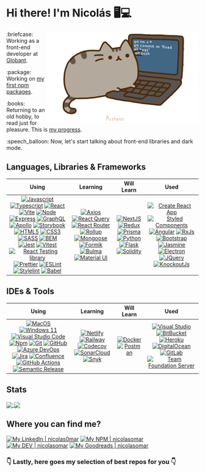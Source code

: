 # Hi there! I'm Nicolás :desktop_computer::computer:

<img align="right" src="https://github.com/nicolasomar/nicolasomar/blob/main/assets/pusheencode.gif"/>

<p>:briefcase: Working as a front-end developer at <a href="https://www.globant.com">Globant</a>.</p>
<p>:package: Working on <a href="https://www.npmjs.com/~nicolasomar">my first npm packages</a>.</p>
<p>:books: Returning to an old hobby, to read just for pleasure. This is <a href="https://www.goodreads.com/nicolasomar">my progress</a>.</p>
<p>:speech_balloon: Now, let's start talking about front-end libraries and dark mode.</p>

## Languages, Libraries & Frameworks
| Using | Learning | Will Learn | Used |
| :---: | :---: | :---: | :---: |
| [<img src="https://cdn.simpleicons.org/javascript" title="Javascript" alt="Javascript" width="48">](https://developer.mozilla.org/en-US/docs/Web/JavaScript) [<img src="https://cdn.simpleicons.org/typescript" title="Typescript" alt="Typescript" width="48">](https://www.typescriptlang.org/) [<img src="https://cdn.simpleicons.org/react" title="React" alt="React" width="48">](https://reactjs.org/) [<img src="https://cdn.simpleicons.org/vite" title="Vite" alt="Vite" width="48">](https://vitejs.dev/) [<img src="https://cdn.simpleicons.org/node.js" title="Node" alt="Node" width="48">](https://nodejs.org/) [<img src="https://cdn.simpleicons.org/express" title="Express" alt="Express" width="48">](https://expressjs.com/) [<img src="https://cdn.simpleicons.org/graphql" title="GraphQL" alt="GraphQL" width="48">](https://graphql.org/) [<img src="https://cdn.simpleicons.org/apollographql" title="Apollo" alt="Apollo" width="48">](https://www.apollographql.com/) [<img src="https://cdn.simpleicons.org/storybook" title="Storybook" alt="Storybook" width="44">](https://storybook.js.org/) [<img src="https://cdn.simpleicons.org/html5" title="HTML5" alt="HTML5" width="48">](https://developer.mozilla.org/en-US/docs/Web/Guide/HTML/HTML5) [<img src="https://cdn.simpleicons.org/css3" title="CSS3" alt="CSS3" width="48">](https://developer.mozilla.org/en-US/docs/Archive/CSS3) [<img src="https://cdn.simpleicons.org/sass" title="SASS" alt="SASS" width="48">](https://sass-lang.com/) [<img src="https://cdn.simpleicons.org/bem" title="BEM" alt="BEM" width="48">](https://getbem.com/) [<img src="https://cdn.simpleicons.org/jest" title="Jest" alt="Jest" width="48">](https://jestjs.io/) [<img src="https://cdn.simpleicons.org/vitest" title="Vitest" alt="Vitest" width="48">](https://vitest.dev/) [<img src="https://cdn.simpleicons.org/testinglibrary" title="React Testing library" alt="React Testing library" width="48">](https://testing-library.com/) [<img src="https://cdn.simpleicons.org/prettier" title="Prettier" alt="Prettier" width="48">](https://prettier.io/) [<img src="https://cdn.simpleicons.org/eslint" title="ESLint" alt="ESLint" width="48">](https://eslint.org/) [<img src="https://cdn.simpleicons.org/stylelint" title="Stylelint" alt="Stylelint" width="48">](https://stylelint.io/) [<img src="https://cdn.simpleicons.org/babel" title="Babel" alt="Babel" width="48">](https://babeljs.io/) | [<img src="https://cdn.simpleicons.org/axios" title="Axios" alt="Axios" width="48">](https://axios-http.com/) [<img src="https://cdn.simpleicons.org/reactquery" title="React Query" alt="React Query" width="48">](https://tanstack.com/query/v3/) [<img src="https://cdn.simpleicons.org/reactrouter" title="React Router" alt="React Router" width="48">](https://reactrouter.com/en/main) [<img src="https://cdn.simpleicons.org/rollup.js" title="Rollup" alt="Rollup" width="48">](http://rollupjs.org/) [<img src="https://cdn.simpleicons.org/mongoose" title="Mongoose" alt="Mongoose" width="68">](https://mongoosejs.com/) [<img src="https://cdn.simpleicons.org/mui" title="Formik" alt="Formik" width="48">](https://mui.com/) [<img src="https://cdn.simpleicons.org/Bulma" title="Bulma" alt="Bulma" width="48">](https://bulma.com/) [<img src="https://cdn.simpleicons.org/formik" title="Material UI" alt="Material UI" width="48">](https://formik.org/) | [<img src="https://cdn.simpleicons.org/next.js" title="NextJS" alt="NextJS" width="48">](https://nextjs.org/) [<img src="https://cdn.simpleicons.org/redux" title="Redux" alt="Redux" width="48">](https://redux.js.org/) [<img src="https://cdn.simpleicons.org/prisma" title="Prisma" alt="Prisma" width="48">](https://www.prisma.io/) [<img src="https://cdn.simpleicons.org/python" title="Python" alt="Python" width="48">](https://www.python.org/) [<img src="https://cdn.simpleicons.org/flask" title="Flask" alt="Flask" width="48">](https://flask.palletsprojects.com/) [<img src="https://cdn.simpleicons.org/solidity" title="Solidity" alt="Solidity" width="48">](https://soliditylang.org/) | [<img src="https://cdn.simpleicons.org/createreactapp" title="Create React App" alt="Create React App" width="48">](https://create-react-app.dev/) [<img src="https://cdn.simpleicons.org/styledcomponents" title="Styled Components" alt="Styled Components" width="48">](https://styled-components.com/) [<img src="https://cdn.simpleicons.org/angular" title="Angular" alt="Angular" width="48">](https://angular.io/) [<img src="https://cdn.simpleicons.org/reactiveX" title="RxJs" alt="RxJs" width="48">](https://angular.io/guide/rx-library) [<img src="https://cdn.simpleicons.org/bootstrap" title="Bootstrap" alt="Bootstrap" width="48">](https://getbootstrap.com/) [<img src="https://cdn.simpleicons.org/jasmine" title="Jasmine" alt="Jasmine" width="48">](https://jasmine.github.io/) [<img src="https://cdn.simpleicons.org/electron" title="Electron" alt="Electron" width="48">](https://www.electronjs.org/) [<img src="https://cdn.simpleicons.org/jquery" title="JQuery" alt="JQuery" width="48">](https://jquery.com/) [<img src="https://cdn.svgporn.com/logos/knockout.svg" title="KnockoutJs" alt="KnockoutJs" width="96">](https://knockoutjs.com/) |

## IDEs & Tools
| Using | Learning | Will Learn | Used |
| :---: | :---: | :---: | :---: |
| [<img src="https://cdn.simpleicons.org/macos" title="MacOS" alt="MacOS" width="48">](https://www.apple.com/macos/ventura/) [<img src="https://cdn.svgporn.com/logos/microsoft-windows-icon.svg" title="Windows 11" alt="Windows 11" width="48">](https://www.microsoft.com/en-us/windows/) [<img src="https://cdn.svgporn.com/logos/visual-studio-code.svg" title="Visual Studio Code" alt="Visual Studio Code" width="48">](https://code.visualstudio.com/) [<img src="https://cdn.simpleicons.org/npm" title="Npm" alt="Npm" width="48">](https://www.npmjs.com/) [<img src="https://cdn.simpleicons.org/git" title="Git" alt="Git" width="48">](https://git-scm.com/) [<img src="https://cdn.simpleicons.org/github" title="GitHub" alt="GitHub" width="48">](https://github.com/) [<img src="https://cdn.svgporn.com/logos/microsoft-azure.svg" title="Azure DevOps" alt="Azure DevOps" width="48">](https://azure.microsoft.com/en-us/services/devops/) [<img src="https://cdn.simpleicons.org/jira" title="Jira" alt="Jira" width="48">](https://www.atlassian.com/software/jira) [<img src="https://cdn.simpleicons.org/confluence" title="Confluence" alt="Confluence" width="48">](https://www.atlassian.com/software/confluence) [<img src="https://cdn.simpleicons.org/githubactions" title="GitHub Actions" alt="GitHub Actions" width="48">](https://github.com/features/actions) [<img src="https://cdn.simpleicons.org/semanticrelease" title="Semantic Release" alt="Semantic Release" width="48">](https://semantic-release.gitbook.io/semantic-release/) | [<img src="https://cdn.simpleicons.org/netlify" title="Netlify" alt="Netlify" width="48">](https://www.netlify.com/) [<img src="https://cdn.simpleicons.org/railway" title="Railway" alt="Railway" width="48">](https://www.railway.app/) [<img src="https://cdn.simpleicons.org/codecov" title="Codecov" alt="Codecov" width="48">](https://codecov.io/) [<img src="https://cdn.simpleicons.org/sonarcloud" title="SonarCloud" alt="SonarCloud" width="52">](https://www.sonarsource.com/products/sonarcloud/) [<img src="https://cdn.simpleicons.org/snyk" title="Snyk" alt="Snyk" width="58">](https://snyk.io/) | [<img src="https://cdn.simpleicons.org/docker" title="Docker" alt="Docker" width="52">](https://www.docker.com/) [<img src="https://cdn.simpleicons.org/postman" title="Postman" alt="Postman" width="48">](https://www.postman.com/) | [<img src="https://cdn.svgporn.com/logos/visual-studio.svg" title="Visual Studio" alt="Visual Studio" width="48">](https://visualstudio.microsoft.com/vs/) [<img src="https://cdn.simpleicons.org/bitbucket" title="BitBucket" alt="BitBucket" width="48">](https://bitbucket.org/) [<img src="https://cdn.simpleicons.org/heroku" title="Heroku" alt="Heroku" width="48">](https://www.heroku.com/) [<img src="https://cdn.simpleicons.org/digitalocean" title="DigitalOcean" alt="DigitalOcean" width="48">](https://www.digitalocean.com/) [<img src="https://cdn.simpleicons.org/gitlab" title="GitLab" alt="GitLab" width="48">](https://about.gitlab.com/) [<img src="https://financesonline.com/uploads/2018/09/Microsoft-Team-Foundation-Server-logo-1.png" title="Team Foundation Server" alt="Team Foundation Server" width="110">](https://docs.microsoft.com/en-us/azure/devops/server/tfs-is-now-azure-devops-server?view=azure-devops-2020) |

## Stats
<a href="https://github.com/nicolasomar">
  <img height=200 align="center" src="https://nicolasomar-github-readme-stats.vercel.app/api?theme=tokyonight&include_all_commits=true&count_private=true&username=nicolasomar&show_icons=true&rank_icon=percentile" />
</a>
<a href="https://github.com/nicolasomar">
  <img height=200 align="center" src="https://nicolasomar-github-readme-stats.vercel.app/api/top-langs/?username=nicolasomar&size_weight=0.5&count_weight=0.5&layout=compact&hide=C#" />
</a>

## Where you can find me?
[![My LinkedIn | nicolas0mar][badge-linkedin]][link-linkedin]
[![My NPM | nicolasomar][badge-npm]][link-npm]
[![My DEV | nicolasomar][badge-dev-to]][link-dev-to]
[![My Goodreads | nicolasomar][badge-goodreads]][link-goodreads]
<!-- [![My Medium | @nicolasomar][badge-medium]][link-medium] -->

### 👇 Lastly, here goes my selection of best repos for you 👇 ###

[badge-linkedin]: https://img.shields.io/static/v1?label=%20&message=linkedin&labelColor=0077B5&color=0077B5&style=flat-square&logo=linkedin
[link-linkedin]: https://www.linkedin.com/in/nicolas0mar/
[badge-npm]: https://img.shields.io/static/v1?label=%20&message=npm&labelColor=C12127&color=C12127&style=flat-square&logo=npm
[link-npm]: https://www.npmjs.com/~nicolasomar/
[badge-dev-to]: https://img.shields.io/static/v1?label=%20&message=dev.to&labelColor=0A0A0A&color=0A0A0A&style=flat-square&logo=dev.to
[link-dev-to]: https://dev.to/nicolasomar/
[badge-goodreads]: https://img.shields.io/static/v1?label=%20&message=goodreads&labelColor=c1beb9&color=c1beb9&style=flat-square&logo=goodreads
[link-goodreads]: https://www.goodreads.com/nicolasomar/
[badge-medium]: https://img.shields.io/static/v1?label=%20&message=medium&labelColor=12100E&color=12100E&style=flat-square&logo=medium
[link-medium]: https://medium.com/@nicolasomar/